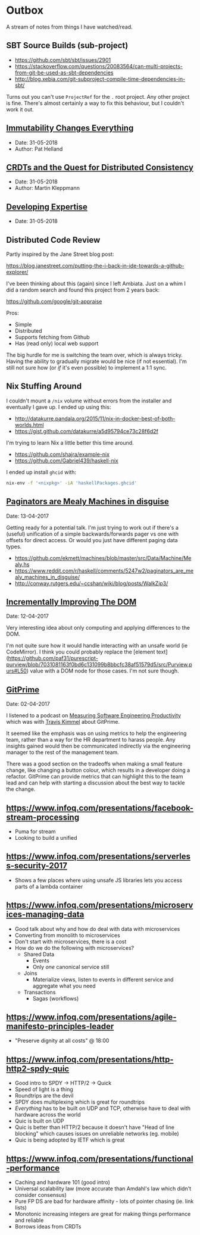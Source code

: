 Outbox
======

A stream of notes from things I have watched/read.


## SBT Source Builds (sub-project)

- https://github.com/sbt/sbt/issues/2901
- https://stackoverflow.com/questions/20083564/can-multi-projects-from-git-be-used-as-sbt-dependencies
- http://blog.xebia.com/git-subproject-compile-time-dependencies-in-sbt/

Turns out you can't use `ProjectRef` for the `.` root project. Any other project is fine.
There's almost certainly a way to fix this behaviour, but I couldn't work it out.

## [Immutability Changes Everything](https://vimeo.com/52831373)

- Date: 31-05-2018
- Author: Pat Helland

## [CRDTs and the Quest for Distributed Consistency](https://www.infoq.com/presentations/crdt-distributed-consistency)

- Date: 31-05-2018
- Author: Martin Kleppmann

## [Developing Expertise](https://www.infoq.com/presentations/Developing-Expertise-Dave-Thomas)

- Date: 31-05-2018

## Distributed Code Review

Partly inspired by the Jane Street blog post:

https://blog.janestreet.com/putting-the-i-back-in-ide-towards-a-github-explorer/

I've been thinking about this (again) since I left Ambiata.
Just on a whim I did a random search and found this project from 2 years back:

https://github.com/google/git-appraise

Pros:

- Simple
- Distributed
- Supports fetching from Github
- Has (read only) local web support

The big hurdle for me is switching the team over, which is always tricky.
Having the ability to gradually migrate would be nice (if not essential).
I'm still not sure how (or _if_ it's even possible) to implement a 1:1
sync.


## Nix Stuffing Around

I couldn't mount a `/nix` volume without errors from the installer and
eventually I gave up. I ended up using this:

- http://datakurre.pandala.org/2015/11/nix-in-docker-best-of-both-worlds.html
- https://gist.github.com/datakurre/a5d95794ce73c28f6d2f

I'm trying to learn Nix a little better this time around.

- https://github.com/shajra/example-nix
- https://github.com/Gabriel439/haskell-nix

I ended up install `ghcid` with:

```sh
nix-env -f '<nixpkg>' -iA 'haskellPackages.ghcid'
```

## [Paginators are Mealy Machines in disguise](http://www.alfredodinapoli.com/posts/2016-09-10-paginators-are-mealy-machines-in-disguise.html)

Date: 13-04-2017

Getting ready for a potential talk.
I'm just trying to work out if there's a (useful) unification of a
simple backwards/forwards pager vs one with offsets for direct access.
Or would you just have different paging data types.
 
- https://github.com/ekmett/machines/blob/master/src/Data/Machine/Mealy.hs
- https://www.reddit.com/r/haskell/comments/5247w2/paginators_are_mealy_machines_in_disguise/
- http://conway.rutgers.edu/~ccshan/wiki/blog/posts/WalkZip3/


## [Incrementally Improving The DOM](http://blog.functorial.com/posts/2018-04-08-Incrementally-Improving-The-DOM.html)

Date: 12-04-2017

Very interesting idea about only computing and applying differences
to the DOM.

I'm not quite sure how it would handle interacting with an unsafe world
(ie CodeMirror). I think you could probably replace the [element text]
(https://github.com/paf31/purescript-purview/blob/7031081163f0bd6c131099b8bbcfc38af51579d5/src/Purview.purs#L50)
value with a DOM node for those cases. I'm not sure though.


## [GitPrime](https://www.gitprime.com/product/)

Date: 02-04-2017

I listened to a podcast on
[Measuring Software Engineering Productivity](http://www.se-radio.net/2018/02/se-radio-episode-317-travis-kimmel-on-measuring-software-engineering-productivity/)
which was with [Travis Kimmel](https://twitter.com/traviskimmel) about GitPrime.

It seemed like the emphasis was on using metrics to help the engineering team,
rather than a way for the HR department to harass people. Any insights gained
would then be communicated indirectly via the engineering manager to the rest
of the management team.

There was a good section on the tradeoffs when making a small feature change,
like changing a button colour, which results in a developer doing a refactor.
GitPrime can provide metrics that can highlight this to the team lead and
can help with starting a discussion about the best way to tackle the change.


## https://www.infoq.com/presentations/facebook-stream-processing

- Puma for stream
- Looking to build a unified


## https://www.infoq.com/presentations/serverless-security-2017

- Shows a few places where using unsafe JS libraries lets you access parts of a lambda container


## https://www.infoq.com/presentations/microservices-managing-data

- Good talk about why and how do deal with data with microservices
- Converting from monolith to microservices
- Don't start with microservices, there is a cost
- How do we do the following with microservices?
  - Shared Data
    - Events
    - Only _one_ canonical service still
  - Joins
    - Materialize views, listen to events in different service and aggregate what you need
  - Transactions
    - Sagas (workflows)


## https://www.infoq.com/presentations/agile-manifesto-principles-leader

- "Preserve dignity at all costs" @ 18:00


## https://www.infoq.com/presentations/http-http2-spdy-quic

- Good intro to SPDY -> HTTP/2 -> Quick
- Speed of light is a thing
- Roundtrips are the devil
- SPDY does multiplexing which is great for roundtrips
- _Everything_ has to be built on UDP and TCP, otherwise have to deal with hardware across the world
- Quic is built on UDP
- Quic is better than HTTP/2 because it doesn't have "Head of line blocking" which causes issues on unreliable networks (eg. mobile)
- Quic is being adopted by IETF which is great


## https://www.infoq.com/presentations/functional-performance

- Caching and hardware 101 (good intro)
- Universal scalability law (more accurate than Amdahl's law which didn't consider consensus)
- Pure FP DS are bad for hardware affinity - lots of pointer chasing (ie. link lists)
- Monotonic increasing integers are great for making things performance and reliable
- Borrows ideas from CRDTs
